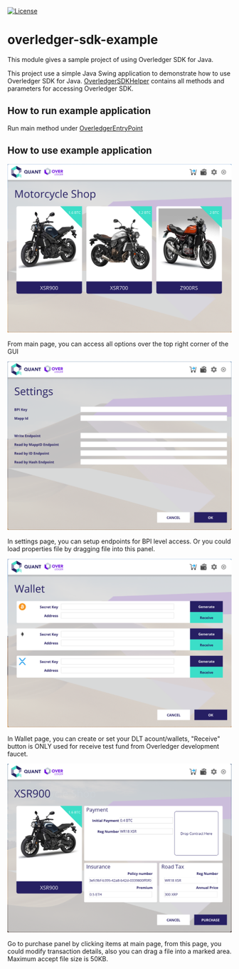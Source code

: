 [![License](https://img.shields.io/badge/License-Apache%202.0-blue.svg)](https://opensource.org/licenses/Apache-2.0)

# overledger-sdk-example

This module gives a sample project of using Overledger SDK for Java.

This project use a simple Java Swing application to demonstrate how to use Overledger SDK for Java.
[OverledgerSDKHelper](./src/network/quant/sdk/OverledgerSDKHelper.java) contains all methods and parameters for accessing Overledger SDK.

## How to run example application

Run main method under [OverledgerEntryPoint](./src/network/quant/OverledgerEntryPoint.java)

## How to use example application

![Main page](../docs/example_001.png)

From main page, you can access all options over the top right corner of the GUI

![Settings page](../docs/example_002.png)

In settings page, you can setup endpoints for BPI level access. Or you could load properties file by dragging file into this panel.

![Wallet page](../docs/example_003.png)

In Wallet page, you can create or set your DLT acount/wallets, "Receive" button is ONLY used for receive test fund from Overledger development faucet.

![Purchase page](../docs/example_004.png)
 
Go to purchase panel by clicking items at main page, from this page, you could modify transaction details, also you can drag a file into a marked area.
Maximum accept file size is 50KB.
